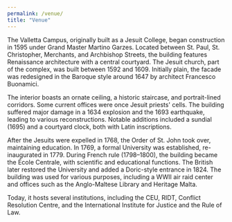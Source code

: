 ```yaml
---
permalink: /venue/
title: "Venue"
---
```


The Valletta Campus, originally built as a Jesuit College, began construction in 1595 under Grand Master Martino Garzes. Located between St. Paul, St. Christopher, Merchants, and Archbishop Streets, the building features Renaissance architecture with a central courtyard. The Jesuit church, part of the complex, was built between 1592 and 1609. Initially plain, the facade was redesigned in the Baroque style around 1647 by architect Francesco Buonamici.

The interior boasts an ornate ceiling, a historic staircase, and portrait-lined corridors. Some current offices were once Jesuit priests' cells. The building suffered major damage in a 1634 explosion and the 1693 earthquake, leading to various reconstructions. Notable additions included a sundial (1695) and a courtyard clock, both with Latin inscriptions.

After the Jesuits were expelled in 1768, the Order of St. John took over, maintaining education. In 1769, a formal University was established, re-inaugurated in 1779. During French rule (1798–1800), the building became the École Centrale, with scientific and educational functions. The British later restored the University and added a Doric-style entrance in 1824. The building was used for various purposes, including a WWII air raid center and offices such as the Anglo-Maltese Library and Heritage Malta.

Today, it hosts several institutions, including the CEU, RIDT, Conflict Resolution Centre, and the International Institute for Justice and the Rule of Law.
